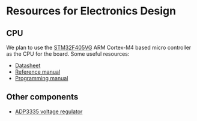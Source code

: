 # Resources for Electronics Design

## CPU

We plan to use the
[STM32F405VG](http://www.st.com/web/en/catalog/mmc/FM141/SC1169/SS1577/LN1035/PF252142?s_searchtype=keyword)
ARM Cortex-M4 based micro controller as the CPU for the board. Some useful
resources:

* [Datasheet](http://www.st.com/st-web-ui/static/active/en/resource/technical/document/datasheet/DM00037051.pdf)
* [Reference manual](http://www.st.com/web/en/resource/technical/document/reference_manual/DM00031020.pdf)
* [Programming manual](http://www.st.com/web/en/resource/technical/document/programming_manual/DM00046982.pdf)

## Other components

* [ADP3335 voltage regulator](http://www.analog.com/media/en/technical-documentation/data-sheets/ADP3335.pdf)

